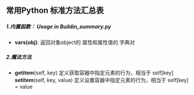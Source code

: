 ## 常用Python 标准方法汇总表

##### 1.内置函数： Usage in  Buildin_summary.py

* **vars(obj)**:   返回对象object的 属性和属性值的 字典对



##### 2.魔法方法

* __getitem__(self, key)	定义获取容器中指定元素的行为，相当于 self[key]
  __setitem__(self, key, value)	定义设置容器中指定元素的行为，相当于 self[key] = value